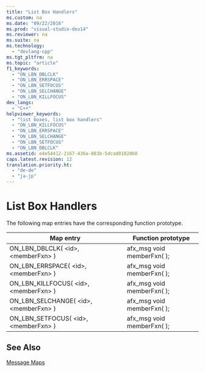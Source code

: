 ```yaml
---
title: "List Box Handlers"
ms.custom: na
ms.date: "09/22/2016"
ms.prod: "visual-studio-dev14"
ms.reviewer: na
ms.suite: na
ms.technology: 
  - "devlang-cpp"
ms.tgt_pltfrm: na
ms.topic: "article"
f1_keywords: 
  - "ON_LBN_DBLCLK"
  - "ON_LBN_ERRSPACE"
  - "ON_LBN_SETFOCUS"
  - "ON_LBN_SELCHANGE"
  - "ON_LBN_KILLFOCUS"
dev_langs: 
  - "C++"
helpviewer_keywords: 
  - "list boxes, list box handlers"
  - "ON_LBN_KILLFOCUS"
  - "ON_LBN_ERRSPACE"
  - "ON_LBN_SELCHANGE"
  - "ON_LBN_SETFOCUS"
  - "ON_LBN_DBLCLK"
ms.assetid: e4e54412-2167-436a-883b-5dcad01820b8
caps.latest.revision: 12
translation.priority.ht: 
  - "de-de"
  - "ja-jp"
---
```

# List Box Handlers
The following map entries have the corresponding function prototype.  
  
|Map entry|Function prototype|  
|---------------|------------------------|  
|ON_LBN_DBLCLK( <id\>, <memberFxn\> )|afx_msg void memberFxn( );|  
|ON_LBN_ERRSPACE( <id\>, <memberFxn\> )|afx_msg void memberFxn( );|  
|ON_LBN_KILLFOCUS( <id\>, <memberFxn\> )|afx_msg void memberFxn( );|  
|ON_LBN_SELCHANGE( <id\>, <memberFxn\> )|afx_msg void memberFxn( );|  
|ON_LBN_SETFOCUS( <id\>, <memberFxn\> )|afx_msg void memberFxn( );|  
  
## See Also  
 [Message Maps](../vs140/message-maps--mfc-.md)